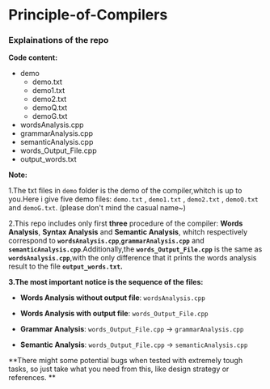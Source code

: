 # Principle-of-Compilers
### Explainations of the repo

**Code content:**
- demo
  - demo.txt
  - demo1.txt
  - demo2.txt
  - demoQ.txt
  - demoG.txt
- wordsAnalysis.cpp
- grammarAnalysis.cpp 
- semanticAnalysis.cpp
- words_Output_File.cpp
- output_words.txt


**Note:**

1.The txt files in `demo` folder is the demo of the compiler,whitch is up to you.Here i give five demo files: `demo.txt` , `demo1.txt` , `demo2.txt` , `demoQ.txt` and `demoG.txt`.
(please don't mind the casual name~)

2.This repo includes only first **three** procedure of the compiler: **Words Analysis**, **Syntax Analysis** and **Semantic Analysis**, whitch respectively correspond to **`wordsAnalysis.cpp`**,**`grammarAnalysis.cpp`** and **`semanticAnalysis.cpp`**.Additionally,the **`words_Output_File.cpp`** is the same as **`wordsAnalysis.cpp`**,with the only difference that it prints the words analysis result to the file **`output_words.txt`.**

**3.The most important notice is the sequence of the files:**
- **Words Analysis without output file**: 
`wordsAnalysis.cpp`

- **Words Analysis with output file**: 
`words_Output_File.cpp`

- **Grammar Analysis**:
`words_Output_File.cpp` -> `grammarAnalysis.cpp`

- **Semantic Analysis**: 
`words_Output_File.cpp` -> `semanticAnalysis.cpp`


**There might some potential bugs when tested with extremely tough tasks, so just take what you need from this, like design strategy or references. **
